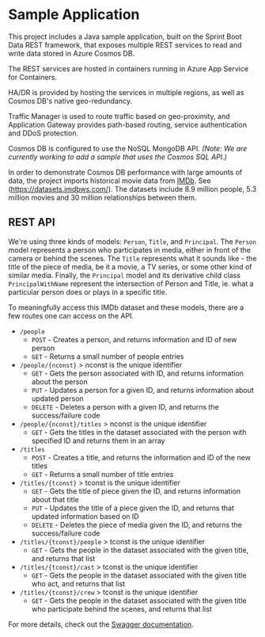 # Sample Application

This project includes a Java sample application, built on the Sprint Boot Data REST framework, that exposes multiple REST services to read and write data stored in Azure Cosmos DB.

The REST services are hosted in containers running in Azure App Service for Containers.

HA/DR is provided by hosting the services in multiple regions, as well as Cosmos DB's native geo-redundancy. 

Traffic Manager is used to route traffic based on geo-proximity, and Application Gateway provides path-based routing, service authentication and DDoS protection.

Cosmos DB is configured to use the NoSQL MongoDB API. *(Note: We are currently working to add a sample that uses the Cosmos SQL API.)*

In order to demonstrate Cosmos DB performance with large amounts of data, the project imports historical movie data from [IMDb](https://www.imdb.com/interfaces/). See (https://datasets.imdbws.com/). The datasets include 8.9 million people, 5.3 million movies and 30 million relationships between them.

## REST API

We're using three kinds of models: `Person`, `Title`, and `Principal`. The `Person` model represents a person who participates in media, either in front of the camera or behind the scenes. The `Title` represents what it sounds like - the title of the piece of media, be it a movie, a TV series, or some other kind of similar media. Finally, the `Principal` model and its derivative child class `PrincipalWithName` represent the intersection of Person and Title, ie. what a particular person does or plays in a specific title.

To meaningfully access this IMDb dataset and these models, there are a few routes one can access on the API.

+ `/people`
  + `POST` - Creates a person, and returns information and ID of new person
  + `GET` - Returns a small number of people entries
+ `/people/{nconst}` > nconst is the unique identifier
  + `GET` - Gets the person associated with ID, and returns information about the person
  + `PUT` - Updates a person for a given ID, and returns information about updated person
  + `DELETE` - Deletes a person with a given ID, and returns the success/failure code
+ `/people/{nconst}/titles` > nconst is the unique identifier
  + `GET` - Gets the titles in the dataset associated with the person with specified ID and returns them in an array
+ `/titles`
  + `POST` - Creates a title, and returns the information and ID of the new titles
  + `GET` - Returns a small number of title entries
+ `/titles/{tconst}` > tconst is the unique identifier
  + `GET` - Gets the title of piece given the ID, and returns information about that title
  + `PUT` - Updates the title of a piece given the ID, and returns that updated information based on ID
  + `DELETE` - Deletes the piece of media given the ID, and returns the success/failure code
+ `/titles/{tconst}/people` > tconst is the unique identifier
  + `GET` - Gets the people in the dataset associated with the given title, and returns that list
+ `/titles/{tconst}/cast` > tconst is the unique identifier
  + `GET` - Gets the people in the dataset associated with the given title who act, and returns that list
+ `/titles/{tconst}/crew` > tconst is the unique identifier
  + `GET` - Gets the people in the dataset associated with the given title who participate behind the scenes, and returns that list

For more details, check out the [Swagger documentation](./api/swagger.yml).